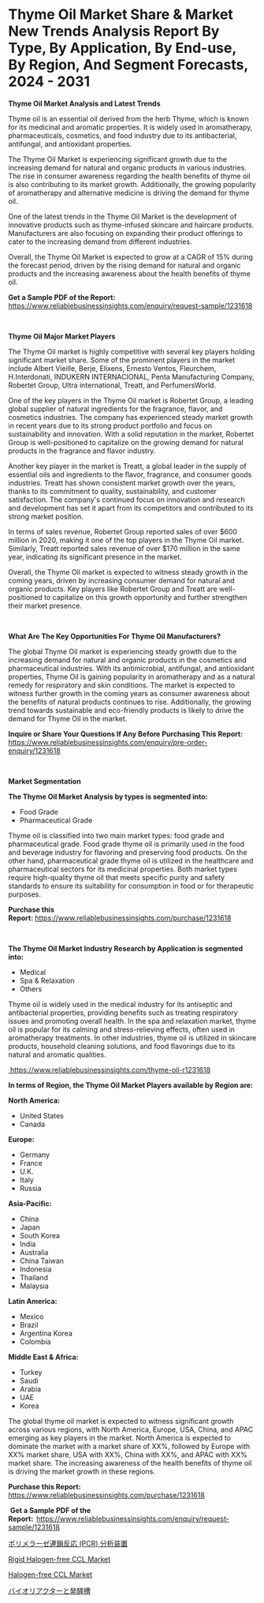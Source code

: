 <p><h1>Thyme Oil Market Share & Market New Trends Analysis Report By Type, By Application, By End-use, By Region, And Segment Forecasts, 2024 - 2031</h1></p><p><strong>Thyme Oil Market Analysis and Latest Trends</strong></p>
<p><p>Thyme oil is an essential oil derived from the herb Thyme, which is known for its medicinal and aromatic properties. It is widely used in aromatherapy, pharmaceuticals, cosmetics, and food industry due to its antibacterial, antifungal, and antioxidant properties.</p><p>The Thyme Oil Market is experiencing significant growth due to the increasing demand for natural and organic products in various industries. The rise in consumer awareness regarding the health benefits of thyme oil is also contributing to its market growth. Additionally, the growing popularity of aromatherapy and alternative medicine is driving the demand for thyme oil.</p><p>One of the latest trends in the Thyme Oil Market is the development of innovative products such as thyme-infused skincare and haircare products. Manufacturers are also focusing on expanding their product offerings to cater to the increasing demand from different industries.</p><p>Overall, the Thyme Oil Market is expected to grow at a CAGR of 15% during the forecast period, driven by the rising demand for natural and organic products and the increasing awareness about the health benefits of thyme oil.</p></p>
<p><strong>Get a Sample PDF of the Report:&nbsp;</strong> <a href="https://www.reliablebusinessinsights.com/enquiry/request-sample/1231618">https://www.reliablebusinessinsights.com/enquiry/request-sample/1231618</a></p>
<p>&nbsp;</p>
<p><strong>Thyme Oil Major Market Players</strong></p>
<p><p>The Thyme Oil market is highly competitive with several key players holding significant market share. Some of the prominent players in the market include Albert Vieille, Berje, Elixens, Ernesto Ventos, Fleurchem, H.Interdonati, INDUKERN INTERNACIONAL, Penta Manufacturing Company, Robertet Group, Ultra international, Treatt, and PerfumersWorld.</p><p>One of the key players in the Thyme Oil market is Robertet Group, a leading global supplier of natural ingredients for the fragrance, flavor, and cosmetics industries. The company has experienced steady market growth in recent years due to its strong product portfolio and focus on sustainability and innovation. With a solid reputation in the market, Robertet Group is well-positioned to capitalize on the growing demand for natural products in the fragrance and flavor industry.</p><p>Another key player in the market is Treatt, a global leader in the supply of essential oils and ingredients to the flavor, fragrance, and consumer goods industries. Treatt has shown consistent market growth over the years, thanks to its commitment to quality, sustainability, and customer satisfaction. The company's continued focus on innovation and research and development has set it apart from its competitors and contributed to its strong market position.</p><p>In terms of sales revenue, Robertet Group reported sales of over $600 million in 2020, making it one of the top players in the Thyme Oil market. Similarly, Treatt reported sales revenue of over $170 million in the same year, indicating its significant presence in the market.</p><p>Overall, the Thyme Oil market is expected to witness steady growth in the coming years, driven by increasing consumer demand for natural and organic products. Key players like Robertet Group and Treatt are well-positioned to capitalize on this growth opportunity and further strengthen their market presence.</p></p>
<p>&nbsp;</p>
<p><strong>What Are The Key Opportunities For Thyme Oil Manufacturers?</strong></p>
<p><p>The global Thyme Oil market is experiencing steady growth due to the increasing demand for natural and organic products in the cosmetics and pharmaceutical industries. With its antimicrobial, antifungal, and antioxidant properties, Thyme Oil is gaining popularity in aromatherapy and as a natural remedy for respiratory and skin conditions. The market is expected to witness further growth in the coming years as consumer awareness about the benefits of natural products continues to rise. Additionally, the growing trend towards sustainable and eco-friendly products is likely to drive the demand for Thyme Oil in the market.</p></p>
<p><strong>Inquire or Share Your Questions If Any Before Purchasing This Report:</strong> <a href="https://www.reliablebusinessinsights.com/enquiry/pre-order-enquiry/1231618">https://www.reliablebusinessinsights.com/enquiry/pre-order-enquiry/1231618</a></p>
<p>&nbsp;</p>
<p><strong>Market Segmentation</strong></p>
<p><strong>The Thyme Oil Market Analysis by types is segmented into:</strong></p>
<p><ul><li>Food Grade</li><li>Pharmaceutical Grade</li></ul></p>
<p><p>Thyme oil is classified into two main market types: food grade and pharmaceutical grade. Food grade thyme oil is primarily used in the food and beverage industry for flavoring and preserving food products. On the other hand, pharmaceutical grade thyme oil is utilized in the healthcare and pharmaceutical sectors for its medicinal properties. Both market types require high-quality thyme oil that meets specific purity and safety standards to ensure its suitability for consumption in food or for therapeutic purposes.</p></p>
<p><strong>Purchase this Report:&nbsp;</strong><a href="https://www.reliablebusinessinsights.com/purchase/1231618">https://www.reliablebusinessinsights.com/purchase/1231618</a></p>
<p>&nbsp;</p>
<p><strong>The Thyme Oil Market Industry Research by Application is segmented into:</strong></p>
<p><ul><li>Medical</li><li>Spa & Relaxation</li><li>Others</li></ul></p>
<p><p>Thyme oil is widely used in the medical industry for its antiseptic and antibacterial properties, providing benefits such as treating respiratory issues and promoting overall health. In the spa and relaxation market, thyme oil is popular for its calming and stress-relieving effects, often used in aromatherapy treatments. In other industries, thyme oil is utilized in skincare products, household cleaning solutions, and food flavorings due to its natural and aromatic qualities.</p></p>
<p><a href="https://www.reliablebusinessinsights.com/thyme-oil-r1231618">&nbsp;https://www.reliablebusinessinsights.com/thyme-oil-r1231618</a></p>
<p><strong>In terms of Region, the Thyme Oil Market Players available by Region are:</strong></p>
<p>
    <p> <strong> North America: </strong>
        <ul>
            <li>United States</li>
            <li>Canada</li>
        </ul>
        </p> 
    <p> <strong> Europe: </strong>
        <ul>
            <li>Germany</li>
            <li>France</li>
            <li>U.K.</li>
            <li>Italy</li>
            <li>Russia</li>
        </ul>
        </p> 
    <p> <strong> Asia-Pacific: </strong>
        <ul>
            <li>China</li>
            <li>Japan</li>
            <li>South Korea</li>
            <li>India</li>
            <li>Australia</li>
            <li>China Taiwan</li>
            <li>Indonesia</li>
            <li>Thailand</li>
            <li>Malaysia</li>
        </ul>
        </p> 
    <p> <strong> Latin America: </strong>
        <ul>
            <li>Mexico</li>
            <li>Brazil</li>
            <li>Argentina Korea</li>
            <li>Colombia</li>
        </ul>
        </p> 
    <p> <strong> Middle East & Africa: </strong>
        <ul>
            <li>Turkey</li>
            <li>Saudi</li>
            <li>Arabia</li>
            <li>UAE</li>
            <li>Korea</li>
        </ul>
    </p>
    </p>
<p><p>The global thyme oil market is expected to witness significant growth across various regions, with North America, Europe, USA, China, and APAC emerging as key players in the market. North America is expected to dominate the market with a market share of XX%, followed by Europe with XX% market share, USA with XX%, China with XX%, and APAC with XX% market share. The increasing awareness of the health benefits of thyme oil is driving the market growth in these regions.</p></p>
<p><strong>Purchase this Report: </strong><a href="https://www.reliablebusinessinsights.com/purchase/1231618">https://www.reliablebusinessinsights.com/purchase/1231618</a></p>
<p>&nbsp;<strong>Get a Sample PDF of the Report:&nbsp;&nbsp;</strong><a href="https://www.reliablebusinessinsights.com/enquiry/request-sample/1231618">https://www.reliablebusinessinsights.com/enquiry/request-sample/1231618</a></p>
<p><strong></strong></p>
<p><p><a href="https://github.com/AbigaleHuel/Market-Research-Report-List-1/blob/main/8800709150984.md">ポリメラーゼ連鎖反応 (PCR) 分析装置</a></p><p><a href="https://github.com/bushilahore52/Market-Research-Report-List-1/blob/main/rigid-halogen-free-ccl-market.md">Rigid Halogen-free CCL Market</a></p><p><a href="https://github.com/Valeridd446677/Market-Research-Report-List-1/blob/main/halogen-free-ccl-market.md">Halogen-free CCL Market</a></p><p><a href="https://github.com/AdellaPrice2023/Market-Research-Report-List-1/blob/main/8994029150983.md">バイオリアクターと発酵槽</a></p></p>
